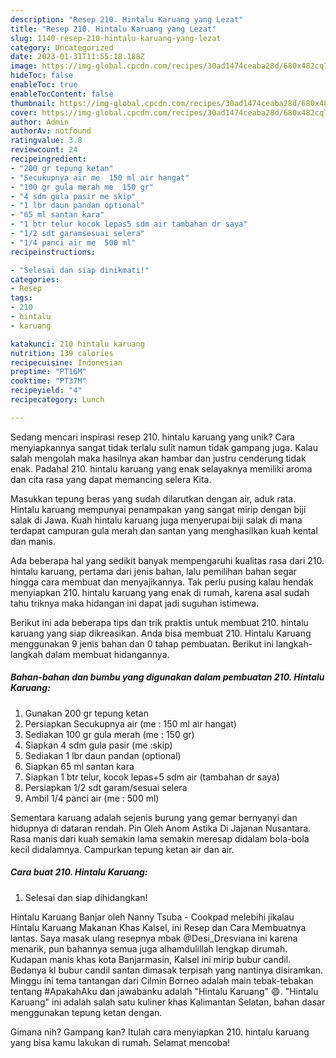 ```yaml
---
description: "Resep 210. Hintalu Karuang yang Lezat"
title: "Resep 210. Hintalu Karuang yang Lezat"
slug: 1140-resep-210-hintalu-karuang-yang-lezat
category: Uncategorized
date: 2023-01-31T11:55:18.188Z
image: https://img-global.cpcdn.com/recipes/30ad1474ceaba28d/680x482cq70/210-hintalu-karuang-foto-resep-utama.jpg
hideToc: false
enableToc: true
enableTocContent: false
thumbnail: https://img-global.cpcdn.com/recipes/30ad1474ceaba28d/680x482cq70/210-hintalu-karuang-foto-resep-utama.jpg
cover: https://img-global.cpcdn.com/recipes/30ad1474ceaba28d/680x482cq70/210-hintalu-karuang-foto-resep-utama.jpg
author: Admin
authorAv: notfound
ratingvalue: 3.8
reviewcount: 24
recipeingredient:
- "200 gr tepung ketan"
- "Secukupnya air me  150 ml air hangat"
- "100 gr gula merah me  150 gr"
- "4 sdm gula pasir me skip"
- "1 lbr daun pandan optional"
- "65 ml santan kara"
- "1 btr telur kocok lepas5 sdm air tambahan dr saya"
- "1/2 sdt garamsesuai selera"
- "1/4 panci air me  500 ml"
recipeinstructions:

- "Selesai dan siap dinikmati!"
categories:
- Resep
tags:
- 210
- hintalu
- karuang

katakunci: 210 hintalu karuang 
nutrition: 139 calories
recipecuisine: Indonesian
preptime: "PT16M"
cooktime: "PT37M"
recipeyield: "4"
recipecategory: Lunch

---
```





Sedang mencari inspirasi resep 210. hintalu karuang yang unik? Cara menyiapkannya sangat tidak terlalu sulit namun tidak gampang juga. Kalau salah mengolah maka hasilnya akan hambar dan justru cenderung tidak enak. Padahal 210. hintalu karuang yang enak selayaknya memiliki aroma dan cita rasa yang dapat memancing selera Kita.





Masukkan tepung beras yang sudah dilarutkan dengan air, aduk rata. Hintalu karuang mempunyai penampakan yang sangat mirip dengan biji salak di Jawa. Kuah hintalu karuang juga menyerupai biji salak di mana terdapat campuran gula merah dan santan yang menghasilkan kuah kental dan manis.

Ada beberapa hal yang sedikit banyak mempengaruhi kualitas rasa dari 210. hintalu karuang, pertama dari jenis bahan, lalu pemilihan bahan segar hingga cara membuat dan menyajikannya. Tak perlu pusing kalau hendak menyiapkan 210. hintalu karuang yang enak di rumah, karena asal sudah tahu triknya maka hidangan ini dapat jadi suguhan istimewa.






Berikut ini ada beberapa tips dan trik praktis untuk membuat 210. hintalu karuang yang siap dikreasikan. Anda bisa membuat 210. Hintalu Karuang menggunakan 9 jenis bahan dan 0 tahap pembuatan. Berikut ini langkah-langkah dalam membuat hidangannya.

<!--inarticleads1-->

##### Bahan-bahan dan bumbu yang digunakan dalam pembuatan 210. Hintalu Karuang:

1. Gunakan 200 gr tepung ketan
1. Persiapkan Secukupnya air (me : 150 ml air hangat)
1. Sediakan 100 gr gula merah (me : 150 gr)
1. Siapkan 4 sdm gula pasir (me :skip)
1. Sediakan 1 lbr daun pandan (optional)
1. Siapkan 65 ml santan kara
1. Siapkan 1 btr telur, kocok lepas+5 sdm air (tambahan dr saya)
1. Persiapkan 1/2 sdt garam/sesuai selera
1. Ambil 1/4 panci air (me : 500 ml)


Sementara karuang adalah sejenis burung yang gemar bernyanyi dan hidupnya di dataran rendah. Pin Oleh Anom Astika Di Jajanan Nusantara. Rasa manis dari kuah semakin lama semakin meresap didalam bola-bola kecil didalamnya. Campurkan tepung ketan air dan air. 

<!--inarticleads2-->

##### Cara buat 210. Hintalu Karuang:


1. Selesai dan siap dihidangkan!

Hintalu Karuang Banjar oleh Nanny Tsuba - Cookpad melebihi jikalau Hintalu Karuang Makanan Khas Kalsel, ini Resep dan Cara Membuatnya lantas. Saya masak ulang resepnya mbak @Desi_Dresviana ini karena menarik, pun bahannya semua juga alhamdulillah lengkap dirumah. Kudapan manis khas kota Banjarmasin, Kalsel ini mirip bubur candil. Bedanya kl bubur candil santan dimasak terpisah yang nantinya disiramkan. Minggu ini tema tantangan dari Cilmin Borneo adalah main tebak-tebakan tentang #ApakahAku dan jawabanku adalah &#34;Hintalu Karuang&#34; 😄. &#34;Hintalu Karuang&#34; ini adalah salah satu kuliner khas Kalimantan Selatan, bahan dasar menggunakan tepung ketan dengan. 

Gimana nih? Gampang kan? Itulah cara menyiapkan 210. hintalu karuang yang bisa kamu lakukan di rumah. Selamat mencoba!
